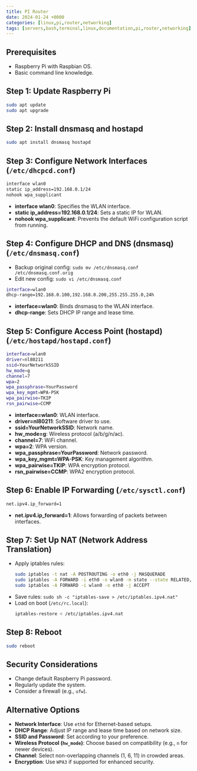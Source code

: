 ```yaml
---
title: PI Router
date: 2024-01-24 +0000
categories: [linux,pi,router,networking]
tags: [servers,bash,terminal,linux,documentation,pi,router,networking]
---
```



## Prerequisites
- Raspberry Pi with Raspbian OS.
- Basic command line knowledge.

## Step 1: Update Raspberry Pi
```bash
sudo apt update
sudo apt upgrade
```

## Step 2: Install dnsmasq and hostapd
```bash
sudo apt install dnsmasq hostapd
```

## Step 3: Configure Network Interfaces (`/etc/dhcpcd.conf`)
```bash
interface wlan0
static ip_address=192.168.0.1/24
nohook wpa_supplicant
```
- **interface wlan0**: Specifies the WLAN interface.
- **static ip_address=192.168.0.1/24**: Sets a static IP for WLAN.
- **nohook wpa_supplicant**: Prevents the default WiFi configuration script from running.

## Step 4: Configure DHCP and DNS (dnsmasq) (`/etc/dnsmasq.conf`)
- Backup original config: `sudo mv /etc/dnsmasq.conf /etc/dnsmasq.conf.orig`
- Edit new config: `sudo vi /etc/dnsmasq.conf`
```bash
interface=wlan0
dhcp-range=192.168.0.100,192.168.0.200,255.255.255.0,24h
```
- **interface=wlan0**: Binds dnsmasq to the WLAN interface.
- **dhcp-range**: Sets DHCP IP range and lease time.

## Step 5: Configure Access Point (hostapd) (`/etc/hostapd/hostapd.conf`)
```bash
interface=wlan0
driver=nl80211
ssid=YourNetworkSSID
hw_mode=g
channel=7
wpa=2
wpa_passphrase=YourPassword
wpa_key_mgmt=WPA-PSK
wpa_pairwise=TKIP
rsn_pairwise=CCMP
```
- **interface=wlan0**: WLAN interface.
- **driver=nl80211**: Software driver to use.
- **ssid=YourNetworkSSID**: Network name.
- **hw_mode=g**: Wireless protocol (a/b/g/n/ac).
- **channel=7**: WiFi channel.
- **wpa=2**: WPA version.
- **wpa_passphrase=YourPassword**: Network password.
- **wpa_key_mgmt=WPA-PSK**: Key management algorithm.
- **wpa_pairwise=TKIP**: WPA encryption protocol.
- **rsn_pairwise=CCMP**: WPA2 encryption protocol.

## Step 6: Enable IP Forwarding (`/etc/sysctl.conf`)
```bash
net.ipv4.ip_forward=1
```
- **net.ipv4.ip_forward=1**: Allows forwarding of packets between interfaces.

## Step 7: Set Up NAT (Network Address Translation)
- Apply iptables rules:
  ```bash
  sudo iptables -t nat -A POSTROUTING -o eth0 -j MASQUERADE
  sudo iptables -A FORWARD -i eth0 -o wlan0 -m state --state RELATED,ESTABLISHED -j ACCEPT
  sudo iptables -A FORWARD -i wlan0 -o eth0 -j ACCEPT
  ```
- Save rules: `sudo sh -c "iptables-save > /etc/iptables.ipv4.nat"`
- Load on boot (`/etc/rc.local`):
  ```bash
  iptables-restore < /etc/iptables.ipv4.nat
  ```

## Step 8: Reboot
```bash
sudo reboot
```

## Security Considerations
- Change default Raspberry Pi password.
- Regularly update the system.
- Consider a firewall (e.g., `ufw`).

## Alternative Options
- **Network Interface**: Use `eth0` for Ethernet-based setups.
- **DHCP Range**: Adjust IP range and lease time based on network size.
- **SSID and Password**: Set according to your preference.
- **Wireless Protocol (`hw_mode`)**: Choose based on compatibility (e.g., `n` for newer devices).
- **Channel**: Select non-overlapping channels (1, 6, 11) in crowded areas.
- **Encryption**: Use `WPA3` if supported for enhanced security.
